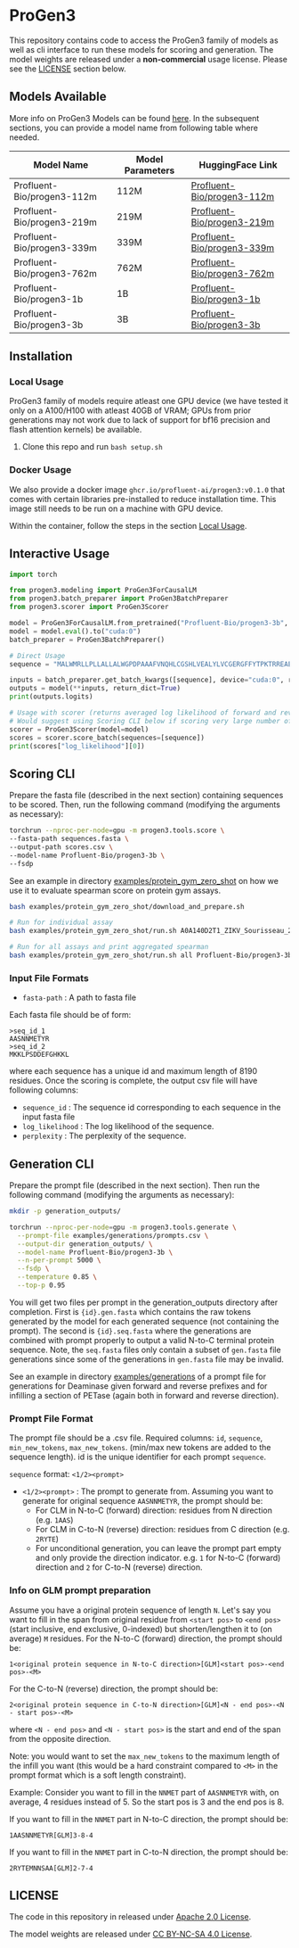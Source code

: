 # ProGen3

This repository contains code to access the ProGen3 family of models as well as cli interface to run these models for scoring and generation. The model weights are released under a **non-commercial** usage license. Please see the [LICENSE](#license) section below.

## Models Available

More info on ProGen3 Models can be found [here](https://profluent.bio/showcase/progen3). In the subsequent sections, you can provide a model name from following table where needed.

| Model Name                 | Model Parameters | HuggingFace Link                                                                |
| -------------------------- | ---------------- | ------------------------------------------------------------------------------- |
| Profluent-Bio/progen3-112m | 112M             | [Profluent-Bio/progen3-112m](https://huggingface.co/Profluent-Bio/progen3-112m) |
| Profluent-Bio/progen3-219m | 219M             | [Profluent-Bio/progen3-219m](https://huggingface.co/Profluent-Bio/progen3-219m) |
| Profluent-Bio/progen3-339m | 339M             | [Profluent-Bio/progen3-339m](https://huggingface.co/Profluent-Bio/progen3-339m) |
| Profluent-Bio/progen3-762m | 762M             | [Profluent-Bio/progen3-762m](https://huggingface.co/Profluent-Bio/progen3-762m) |
| Profluent-Bio/progen3-1b   | 1B               | [Profluent-Bio/progen3-1b](https://huggingface.co/Profluent-Bio/progen3-1b)     |
| Profluent-Bio/progen3-3b   | 3B               | [Profluent-Bio/progen3-3b](https://huggingface.co/Profluent-Bio/progen3-3b)     |

## Installation

### Local Usage

ProGen3 family of models require atleast one GPU device (we have tested it only on a A100/H100 with atleast 40GB of VRAM; GPUs from prior generations may not work due to lack of support for bf16 precision and flash attention kernels) be available.

1. Clone this repo and run `bash setup.sh`

### Docker Usage

We also provide a docker image `ghcr.io/profluent-ai/progen3:v0.1.0` that comes with certain libraries pre-installed to reduce installation time. This image still needs to be run on a machine with GPU device.

Within the container, follow the steps in the section [Local Usage](#local-usage).

## Interactive Usage

```python
import torch

from progen3.modeling import ProGen3ForCausalLM
from progen3.batch_preparer import ProGen3BatchPreparer
from progen3.scorer import ProGen3Scorer

model = ProGen3ForCausalLM.from_pretrained("Profluent-Bio/progen3-3b", torch_dtype=torch.bfloat16)
model = model.eval().to("cuda:0")
batch_preparer = ProGen3BatchPreparer()

# Direct Usage
sequence = "MALWMRLLPLLALLALWGPDPAAAFVNQHLCGSHLVEALYLVCGERGFFYTPKTRREAEDLQVGQVELGGGPGAGSLQPLALEGSLQKRGIVEQCCTSICSLYQLENYCN"

inputs = batch_preparer.get_batch_kwargs([sequence], device="cuda:0", reverse=False)
outputs = model(**inputs, return_dict=True)
print(outputs.logits)

# Usage with scorer (returns averaged log likelihood of forward and reverse direction)
# Would suggest using Scoring CLI below if scoring very large number of sequences
scorer = ProGen3Scorer(model=model)
scores = scorer.score_batch(sequences=[sequence])
print(scores["log_likelihood"][0])
```

## Scoring CLI

Prepare the fasta file (described in the next section) containing sequences to be scored. Then, run the following command (modifying the arguments as necessary):

```bash
torchrun --nproc-per-node=gpu -m progen3.tools.score \
--fasta-path sequences.fasta \
--output-path scores.csv \
--model-name Profluent-Bio/progen3-3b \
--fsdp
```

See an example in directory [examples/protein_gym_zero_shot](examples/protein_gym_zero_shot) on how we use it to evaluate spearman score on protein gym assays.

```bash
bash examples/protein_gym_zero_shot/download_and_prepare.sh

# Run for individual assay
bash examples/protein_gym_zero_shot/run.sh A0A140D2T1_ZIKV_Sourisseau_2019 Profluent-Bio/progen3-3b

# Run for all assays and print aggregated spearman
bash examples/protein_gym_zero_shot/run.sh all Profluent-Bio/progen3-3b
```

### Input File Formats

- `fasta-path` : A path to fasta file

Each fasta file should be of form:

```
>seq_id_1
AASNNMETYR
>seq_id_2
MKKLPSDDEFGHKKL
```

where each sequence has a unique id and maximum length of 8190 residues. Once the scoring is complete, the output csv file will have following columns:

- `sequence_id` : The sequence id corresponding to each sequence in the input fasta file
- `log_likelihood` : The log likelihood of the sequence.
- `perplexity` : The perplexity of the sequence.

## Generation CLI

Prepare the prompt file (described in the next section). Then run the following command (modifying the arguments as necessary):

```bash
mkdir -p generation_outputs/

torchrun --nproc-per-node=gpu -m progen3.tools.generate \
  --prompt-file examples/generations/prompts.csv \
  --output-dir generation_outputs/ \
  --model-name Profluent-Bio/progen3-3b \
  --n-per-prompt 5000 \
  --fsdp \
  --temperature 0.85 \
  --top-p 0.95
```

You will get two files per prompt in the generation_outputs directory after completion. First is `{id}.gen.fasta` which contains the raw tokens generated by the model for each generated sequence (not containing the prompt). The second is `{id}.seq.fasta` where the generations are combined with prompt properly to output a valid N-to-C terminal protein sequence. Note, the `seq.fasta` files only contain a subset of `gen.fasta` file generations since some of the generations in `gen.fasta` file may be invalid.

See an example in directory [examples/generations](examples/generations) of a prompt file for generations for Deaminase given forward and reverse prefixes and for infilling a section of PETase (again both in forward and reverse direction).

### Prompt File Format

The prompt file should be a .csv file. Required columns: `id`, `sequence`, `min_new_tokens`, `max_new_tokens`. (min/max new tokens are added to the sequence length). id is the unique identifier for each prompt `sequence`.

`sequence` format: `<1/2><prompt>`

- `<1/2><prompt>` : The prompt to generate from. Assuming you want to generate for original sequence `AASNNMETYR`, the prompt should be:
  - For CLM in N-to-C (forward) direction: residues from N direction (e.g. `1AAS`)
  - For CLM in C-to-N (reverse) direction: residues from C direction (e.g. `2RYTE`)
  - For unconditional generation, you can leave the prompt part empty and only provide the direction indicator. e.g. `1` for N-to-C (forward) direction and `2` for C-to-N (reverse) direction.

### Info on GLM prompt preparation

Assume you have a original protein sequence of length `N`. Let's say you want to fill in the span from original residue from `<start pos>` to `<end pos>` (start inclusive, end exclusive, 0-indexed) but shorten/lengthen it to (on average) `M` residues. For the N-to-C (forward) direction, the prompt should be:

`1<original protein sequence in N-to-C direction>[GLM]<start pos>-<end pos>-<M>`

For the C-to-N (reverse) direction, the prompt should be:

`2<original protein sequence in C-to-N direction>[GLM]<N - end pos>-<N - start pos>-<M>`

where `<N - end pos>` and `<N - start pos>` is the start and end of the span from the opposite direction.

Note: you would want to set the `max_new_tokens` to the maximum length of the infill you want (this would be a hard constraint compared to `<M>` in the prompt format which is a soft length constraint).

Example:
Consider you want to fill in the `NNMET` part of `AASNNMETYR` with, on average, 4 residues instead of 5. So the start pos is 3 and the end pos is 8.

If you want to fill in the `NNMET` part in N-to-C direction, the prompt should be:

`1AASNNMETYR[GLM]3-8-4`

If you want to fill in the `NNMET` part in C-to-N direction, the prompt should be:

`2RYTEMNNSAA[GLM]2-7-4`

## LICENSE

The code in this repository in released under [Apache 2.0 License](LICENSE-CODE).

The model weights are released under [CC BY-NC-SA 4.0 License](https://creativecommons.org/licenses/by-nc-sa/4.0/legalcode.txt).
